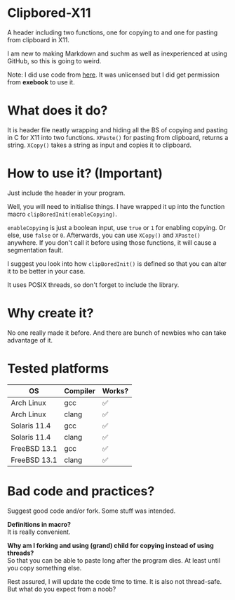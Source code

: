 # Clipbored-X11
A header including two functions, one for copying to and one for pasting from clipboard in X11.

I am new to making Markdown and suchm as well as inexperienced at using GitHub, so this is going to weird. 

Note: I did use code from [here](https://github.com/exebook/x11clipboard). It was unlicensed but I did get permission from **exebook** to use it.

# What does it do?
It is header file neatly wrapping and hiding all the BS of copying and pasting in C for X11 into two functions.
`XPaste()` for pasting from clipboard, returns a string. `XCopy()` takes a string as input and copies it to clipboard. 

# How to use it? (Important)
Just include the header in your program. 

Well, you will need to initialise things. I have wrapped it up into the function macro `clipBoredInit(enableCopying)`. 

`enableCopying` is just a boolean input, use `true` or `1` for enabling copying. Or else, use `false` or `0`. Afterwards, you 
can use `XCopy()` and `XPaste()` anywhere. If you don't call it before using those functions, it will cause a segmentation fault.

I suggest you look into how `clipBoredInit()` is defined so that you can alter it to be better in your case. 

It uses POSIX threads, so don't forget to include the library.

# Why create it?
No one really made it before. And there are bunch of newbies who can take advantage of it.

# Tested platforms
<table>
<thead>
<tr>
<th>OS</th>
<th>Compiler</th>
<th>Works?</th>
</tr>
</thead>
<tbody>
<tr>

<td>Arch Linux</td>
<td>gcc</td>
<td>✅</td>
</tr>
<tr>
<td>Arch Linux</td>
<td>clang</td>
<td>✅</td>
</tr>
<tr>
<td>Solaris 11.4</td>
<td>gcc</td>
<td>✅</td>
</tr>
<tr>
<td>Solaris 11.4</td>
<td>clang</td>
<td>✅</td>
</tr>
<tr>
</tr>
<tr>
<td>FreeBSD 13.1</td>
<td>gcc</td>
<td>✅</td>
</tr>
<tr>
<td>FreeBSD 13.1</td>
<td>clang</td>
<td>✅</td>
</tr>
</tbody>
</table>

# Bad code and practices?
Suggest good code and/or fork. Some stuff was intended. 

**Definitions in macro?**  
It is really convenient. 

**Why am I forking and using (grand) child for copying instead of using threads?**   
So that you can be able to paste long after the program dies. At least until you copy something else.

Rest assured, I will update the code time to time. It is also not thread-safe. But what do you expect from a noob?
